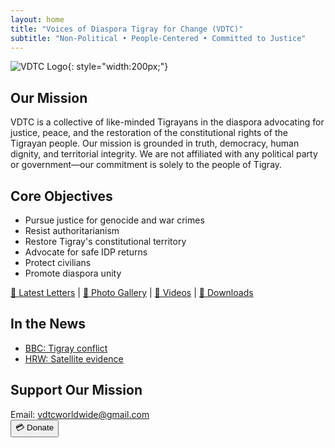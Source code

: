 ```yaml
---
layout: home
title: "Voices of Diaspora Tigray for Change (VDTC)"
subtitle: "Non-Political • People-Centered • Committed to Justice"
---
```


![VDTC Logo](/assets/logo.png){: style="width:200px;"}

## Our Mission  
VDTC is a collective of like-minded Tigrayans in the diaspora advocating for justice, peace, and the restoration of the constitutional rights of the Tigrayan people. Our mission is grounded in truth, democracy, human dignity, and territorial integrity. We are not affiliated with any political party or government—our commitment is solely to the people of Tigray.

## Core Objectives  
- Pursue justice for genocide and war crimes  
- Resist authoritarianism  
- Restore Tigray's constitutional territory  
- Advocate for safe IDP returns  
- Protect civilians  
- Promote diaspora unity  

[📜 Latest Letters](/letters) | [📸 Photo Gallery](/gallery) | [🎥 Videos](/videos) | [📂 Downloads](/downloads)

## In the News  
- [BBC: Tigray conflict](https://www.bbc.com/news/world-africa-54964378)  
- [HRW: Satellite evidence](https://www.hrw.org/news/2021/03/05/ethiopia-new-satellite-images-show-fire-damage-tigray)  

## Support Our Mission  
Email: [vdtcworldwide@gmail.com](mailto:vdtcworldwide@gmail.com)  
<button onclick="window.location.href='#'">💳 Donate</button> 
